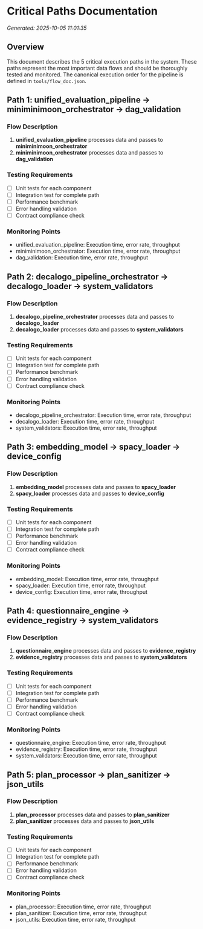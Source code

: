 # Critical Paths Documentation

*Generated: 2025-10-05 11:01:35*

## Overview

This document describes the 5 critical execution paths in the system. These paths represent the most important data flows and should be thoroughly tested and monitored. The canonical execution order for the pipeline is defined in `tools/flow_doc.json`.

## Path 1: unified_evaluation_pipeline → miniminimoon_orchestrator → dag_validation

### Flow Description

1. **unified_evaluation_pipeline** processes data and passes to **miniminimoon_orchestrator**
2. **miniminimoon_orchestrator** processes data and passes to **dag_validation**

### Testing Requirements

- [ ] Unit tests for each component
- [ ] Integration test for complete path
- [ ] Performance benchmark
- [ ] Error handling validation
- [ ] Contract compliance check

### Monitoring Points

- unified_evaluation_pipeline: Execution time, error rate, throughput
- miniminimoon_orchestrator: Execution time, error rate, throughput
- dag_validation: Execution time, error rate, throughput

## Path 2: decalogo_pipeline_orchestrator → decalogo_loader → system_validators

### Flow Description

1. **decalogo_pipeline_orchestrator** processes data and passes to **decalogo_loader**
2. **decalogo_loader** processes data and passes to **system_validators**

### Testing Requirements

- [ ] Unit tests for each component
- [ ] Integration test for complete path
- [ ] Performance benchmark
- [ ] Error handling validation
- [ ] Contract compliance check

### Monitoring Points

- decalogo_pipeline_orchestrator: Execution time, error rate, throughput
- decalogo_loader: Execution time, error rate, throughput
- system_validators: Execution time, error rate, throughput

## Path 3: embedding_model → spacy_loader → device_config

### Flow Description

1. **embedding_model** processes data and passes to **spacy_loader**
2. **spacy_loader** processes data and passes to **device_config**

### Testing Requirements

- [ ] Unit tests for each component
- [ ] Integration test for complete path
- [ ] Performance benchmark
- [ ] Error handling validation
- [ ] Contract compliance check

### Monitoring Points

- embedding_model: Execution time, error rate, throughput
- spacy_loader: Execution time, error rate, throughput
- device_config: Execution time, error rate, throughput

## Path 4: questionnaire_engine → evidence_registry → system_validators

### Flow Description

1. **questionnaire_engine** processes data and passes to **evidence_registry**
2. **evidence_registry** processes data and passes to **system_validators**

### Testing Requirements

- [ ] Unit tests for each component
- [ ] Integration test for complete path
- [ ] Performance benchmark
- [ ] Error handling validation
- [ ] Contract compliance check

### Monitoring Points

- questionnaire_engine: Execution time, error rate, throughput
- evidence_registry: Execution time, error rate, throughput
- system_validators: Execution time, error rate, throughput

## Path 5: plan_processor → plan_sanitizer → json_utils

### Flow Description

1. **plan_processor** processes data and passes to **plan_sanitizer**
2. **plan_sanitizer** processes data and passes to **json_utils**

### Testing Requirements

- [ ] Unit tests for each component
- [ ] Integration test for complete path
- [ ] Performance benchmark
- [ ] Error handling validation
- [ ] Contract compliance check

### Monitoring Points

- plan_processor: Execution time, error rate, throughput
- plan_sanitizer: Execution time, error rate, throughput
- json_utils: Execution time, error rate, throughput

